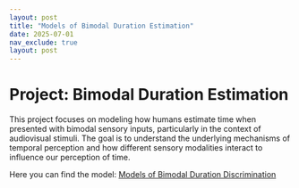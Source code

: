 ```yaml
---
layout: post    
title: "Models of Bimodal Duration Estimation"
date: 2025-07-01
nav_exclude: true
layout: post
---
```

# Project: Bimodal Duration Estimation
This project focuses on modeling how humans estimate time when presented with bimodal sensory inputs, particularly in the context of audiovisual stimuli. The goal is to understand the underlying mechanisms of temporal perception and how different sensory modalities interact to influence our perception of time.

Here you can find the model:
[Models of Bimodal Duration Discrimination](./projects/av-duration/notes/models-of-bimodal/)